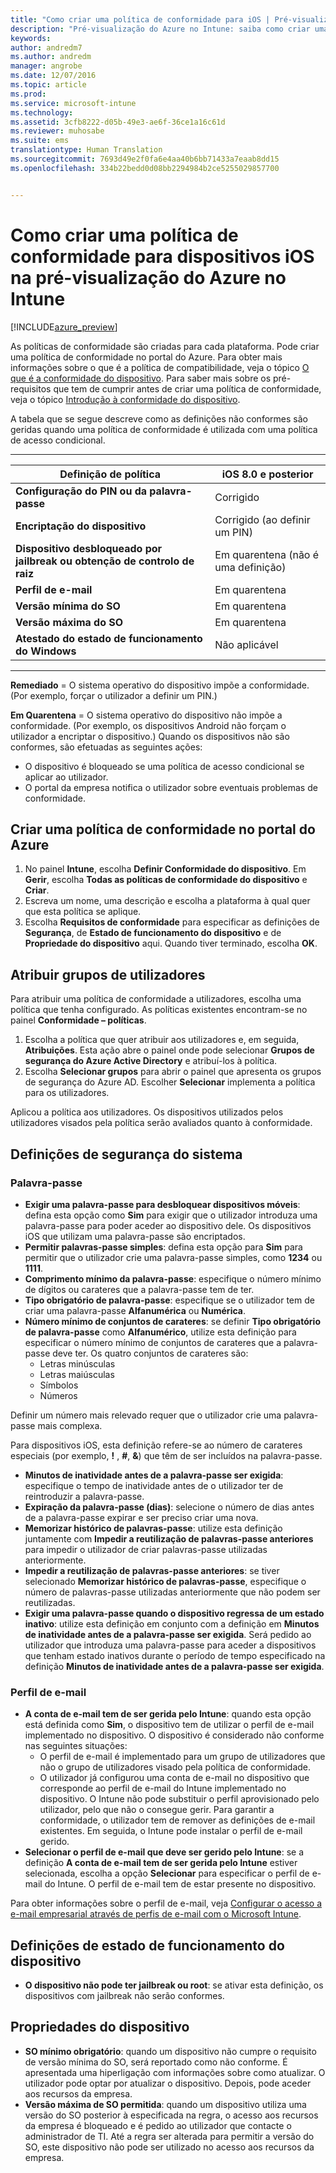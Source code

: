 ```yaml
---
title: "Como criar uma política de conformidade para iOS | Pré-visualização do Azure no Intune | Documentos da Microsoft"
description: "Pré-visualização do Azure no Intune: saiba como criar uma política de conformidade para dispositivos iOS."
keywords: 
author: andredm7
ms.author: andredm
manager: angrobe
ms.date: 12/07/2016
ms.topic: article
ms.prod: 
ms.service: microsoft-intune
ms.technology: 
ms.assetid: 3cfb8222-d05b-49e3-ae6f-36ce1a16c61d
ms.reviewer: muhosabe
ms.suite: ems
translationtype: Human Translation
ms.sourcegitcommit: 7693d49e2f0fa6e4aa40b6bb71433a7eaab8dd15
ms.openlocfilehash: 334b22bedd0d08bb2294984b2ce5255029857700


---
```


# <a name="how-to-create-a-device-compliance-policy-for-ios-devices-in-intune-azure-preview"></a>Como criar uma política de conformidade para dispositivos iOS na pré-visualização do Azure no Intune


[!INCLUDE[azure_preview](../includes/azure_preview.md)]

As políticas de conformidade são criadas para cada plataforma.  Pode criar uma política de conformidade no portal do Azure. Para obter mais informações sobre o que é a política de compatibilidade, veja o tópico [O que é a conformidade do dispositivo](what-is-device-compliance.md). Para saber mais sobre os pré-requisitos que tem de cumprir antes de criar uma política de conformidade, veja o tópico [Introdução à conformidade do dispositivo](get-started-with-device-compliance.md).

A tabela que se segue descreve como as definições não conformes são geridas quando uma política de conformidade é utilizada com uma política de acesso condicional.

-------------------------------


| **Definição de política** | **iOS 8.0 e posterior** |
| --- | --- |
| **Configuração do PIN ou da palavra-passe** | Corrigido |   
| **Encriptação do dispositivo** | Corrigido (ao definir um PIN) |
| **Dispositivo desbloqueado por jailbreak ou obtenção de controlo de raiz** | Em quarentena (não é uma definição)
| **Perfil de e-mail** | Em quarentena |
|**Versão mínima do SO** | Em quarentena |
| **Versão máxima do SO** | Em quarentena |  
| **Atestado do estado de funcionamento do Windows** | Não aplicável |  
----------------------------


**Remediado** = O sistema operativo do dispositivo impõe a conformidade. (Por exemplo, forçar o utilizador a definir um PIN.)

**Em Quarentena** = O sistema operativo do dispositivo não impõe a conformidade. (Por exemplo, os dispositivos Android não forçam o utilizador a encriptar o dispositivo.) Quando os dispositivos não são conformes, são efetuadas as seguintes ações:

- O dispositivo é bloqueado se uma política de acesso condicional se aplicar ao utilizador.
- O portal da empresa notifica o utilizador sobre eventuais problemas de conformidade.

## <a name="create-a-compliance-policy-in-the-azure-portal"></a>Criar uma política de conformidade no portal do Azure

1. No painel **Intune**, escolha **Definir Conformidade do dispositivo**. Em **Gerir**, escolha **Todas as políticas de conformidade do dispositivo** e **Criar**.
2. Escreva um nome, uma descrição e escolha a plataforma à qual quer que esta política se aplique.
3. Escolha **Requisitos de conformidade** para especificar as definições de **Segurança**, de **Estado de funcionamento do dispositivo** e de **Propriedade do dispositivo** aqui. Quando tiver terminado, escolha **OK**.

<!--- 4. Choose **Actions for noncompliance** to say what actions should happen when a device is determined as noncompliant with this policy.
5. In the **Actions for noncompliance** blade, choose **Add** to create a new action.  The action parameters blade allows you to specify the action, email recipients that should receive the notification in addition to the user of the device, and the content of the notification that you want to send.
7. The message template option allows you to create several custom emails depending on when the action is set to take. For example, you can create a message for notifications that are sent for the first time and a different message for final warning before access is blocked. The custom messages that you create can be used for all your device compliance policy.
7. Specify the **Grace period** which determines when that action to take place.  For example, you may want to send a notification as soon as the device is evaluated as noncompliant, but allow some time before enforcing the conditional access policy to block access to company resources like SharePoint online.
8. Choose **Add** to finish creating the action.
9. You can create multiple actions and the sequence in which they should occur. Choose **Ok** when you are finished creating all the actions.--->

## <a name="assign-user-groups"></a>Atribuir grupos de utilizadores

Para atribuir uma política de conformidade a utilizadores, escolha uma política que tenha configurado. As políticas existentes encontram-se no painel **Conformidade – políticas**.

1. Escolha a política que quer atribuir aos utilizadores e, em seguida, **Atribuições**. Esta ação abre o painel onde pode selecionar **Grupos de segurança do Azure Active Directory** e atribuí-los à política.
2. Escolha **Selecionar grupos** para abrir o painel que apresenta os grupos de segurança do Azure AD.  Escolher **Selecionar** implementa a política para os utilizadores.

Aplicou a política aos utilizadores.  Os dispositivos utilizados pelos utilizadores visados pela política serão avaliados quanto à conformidade.

<!---## Compliance policy settings--->

## <a name="system-security-settings"></a>Definições de segurança do sistema

### <a name="password"></a>Palavra-passe

- **Exigir uma palavra-passe para desbloquear dispositivos móveis**: defina esta opção como **Sim** para exigir que o utilizador introduza uma palavra-passe para poder aceder ao dispositivo dele. Os dispositivos iOS que utilizam uma palavra-passe são encriptados.
- **Permitir palavras-passe simples**: defina esta opção para **Sim** para permitir que o utilizador crie uma palavra-passe simples, como **1234** ou **1111**.
- **Comprimento mínimo da palavra-passe**: especifique o número mínimo de dígitos ou carateres que a palavra-passe tem de ter.
- **Tipo obrigatório de palavra-passe**: especifique se o utilizador tem de criar uma palavra-passe **Alfanumérica** ou **Numérica**.
- **Número mínimo de conjuntos de carateres**: se definir **Tipo obrigatório de palavra-passe** como **Alfanumérico**, utilize esta definição para especificar o número mínimo de conjuntos de carateres que a palavra-passe deve ter. Os quatro conjuntos de carateres são:
  - Letras minúsculas
  - Letras maiúsculas
  - Símbolos
  - Números

Definir um número mais relevado requer que o utilizador crie uma palavra-passe mais complexa.

Para dispositivos iOS, esta definição refere-se ao número de carateres especiais (por exemplo, **!** , **#**, **&amp;**) que têm de ser incluídos na palavra-passe.

- **Minutos de inatividade antes de a palavra-passe ser exigida**: especifique o tempo de inatividade antes de o utilizador ter de reintroduzir a palavra-passe.
- **Expiração da palavra-passe (dias)**: selecione o número de dias antes de a palavra-passe expirar e ser preciso criar uma nova.
- **Memorizar histórico de palavras-passe**: utilize esta definição juntamente com **Impedir a reutilização de palavras-passe anteriores** para impedir o utilizador de criar palavras-passe utilizadas anteriormente.
- **Impedir a reutilização de palavras-passe anteriores**: se tiver selecionado **Memorizar histórico de palavras-passe**, especifique o número de palavras-passe utilizadas anteriormente que não podem ser reutilizadas.
- **Exigir uma palavra-passe quando o dispositivo regressa de um estado inativo**: utilize esta definição em conjunto com a definição em **Minutos de inatividade antes de a palavra-passe ser exigida**. Será pedido ao utilizador que introduza uma palavra-passe para aceder a dispositivos que tenham estado inativos durante o período de tempo especificado na definição **Minutos de inatividade antes de a palavra-passe ser exigida**.

### <a name="email-profile"></a>Perfil de e-mail

- **A conta de e-mail tem de ser gerida pelo Intune**: quando esta opção está definida como **Sim**, o dispositivo tem de utilizar o perfil de e-mail implementado no dispositivo. O dispositivo é considerado não conforme nas seguintes situações:
  - O perfil de e-mail é implementado para um grupo de utilizadores que não o grupo de utilizadores visado pela política de conformidade.
  - O utilizador já configurou uma conta de e-mail no dispositivo que corresponde ao perfil de e-mail do Intune implementado no dispositivo. O Intune não pode substituir o perfil aprovisionado pelo utilizador, pelo que não o consegue gerir. Para garantir a conformidade, o utilizador tem de remover as definições de e-mail existentes. Em seguida, o Intune pode instalar o perfil de e-mail gerido.
- **Selecionar o perfil de e-mail que deve ser gerido pelo Intune**: se a definição **A conta de e-mail tem de ser gerida pelo Intune** estiver selecionada, escolha a opção **Selecionar** para especificar o perfil de e-mail do Intune. O perfil de e-mail tem de estar presente no dispositivo.

Para obter informações sobre o perfil de e-mail, veja [Configurar o acesso a e-mail empresarial através de perfis de e-mail com o Microsoft Intune](https://docs.microsoft.com/en-us/intune/deploy-use/configure-access-to-corporate-email-using-email-profiles-with-microsoft-intune).

## <a name="device-health-settings"></a>Definições de estado de funcionamento do dispositivo

- **O dispositivo não pode ter jailbreak ou root**: se ativar esta definição, os dispositivos com jailbreak não serão conformes.

## <a name="device-properties"></a>Propriedades do dispositivo

- **SO mínimo obrigatório**: quando um dispositivo não cumpre o requisito de versão mínima do SO, será reportado como não conforme. É apresentada uma hiperligação com informações sobre como atualizar. O utilizador pode optar por atualizar o dispositivo. Depois, pode aceder aos recursos da empresa.
- **Versão máxima de SO permitida**: quando um dispositivo utiliza uma versão do SO posterior à especificada na regra, o acesso aos recursos da empresa é bloqueado e é pedido ao utilizador que contacte o administrador de TI. Até a regra ser alterada para permitir a versão do SO, este dispositivo não pode ser utilizado no acesso aos recursos da empresa.

<!--- ## Next steps

[How to monitor device compliance](monitor-device-compliance.md)--->



<!--HONumber=Feb17_HO1-->


